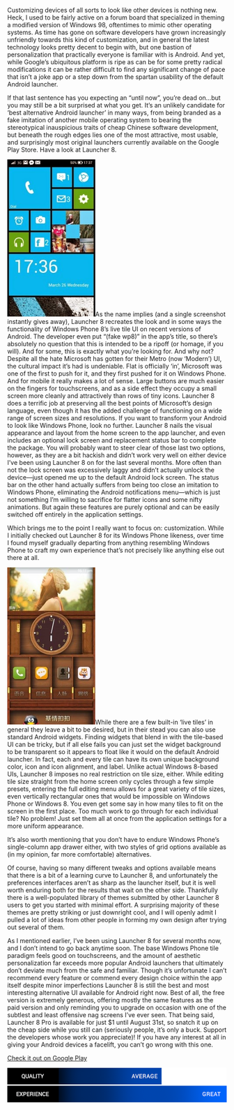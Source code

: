 <!--t Launcher 8 for Android – More Than Fake WP8 (Review) t-->
<!--tag 2014,archive,mobile,reviews,thinkboxly tag-->
<!--image /content/images/launcher-8-for-android-more-than-fake/launcher8-990x7201.jpg image-->
  
Customizing devices of all sorts to look like other devices is nothing new. Heck, I used to be fairly active on a forum board that specialized in theming a modified version of Windows 98, oftentimes to mimic other operating systems. As time has gone on software developers have grown increasingly unfriendly towards this kind of customization, and in general the latest technology looks pretty decent to begin with, but one bastion of personalization that practically everyone is familiar with is Android. And yet, while Google’s ubiquitous platform is ripe as can be for some pretty radical modifications it can be rather difficult to find any significant change of pace that isn’t a joke app or a step down from the spartan usability of the default Android launcher.  
  
If that last sentence has you expecting an “until now”, you’re dead on…but you may still be a bit surprised at what you get. It’s an unlikely candidate for ‘best alternative Android launcher’ in many ways, from being branded as a fake imitation of another mobile operating system to bearing the stereotypical inauspicious traits of cheap Chinese software development, but beneath the rough edges lies one of the most attractive, most usable, and surprisingly most original launchers currently available on the Google Play Store. Have a look at Launcher 8. 
  
[![](/content/images/launcher-8-for-android-more-than-fake/fakewp8-202x3601.jpg)](/content/images/launcher-8-for-android-more-than-fake/fakewp8-202x3601.jpg)As the name implies (and a single screenshot instantly gives away), Launcher 8 recreates the look and in some ways the functionality of Windows Phone 8’s live tile UI on recent versions of Android. The developer even put “(fake wp8)” in the app’s title, so there’s absolutely no question that this is intended to be a ripoff (or homage, if you will). And for some, this is exactly what you’re looking for. And why not? Despite all the hate Microsoft has gotten for their Metro (now ‘Modern’) UI, the cultural impact it’s had is undeniable. Flat is officially ‘in’, Microsoft was one of the first to push for it, and they first pushed for it on Windows Phone. And for mobile it really makes a lot of sense. Large buttons are much easier on the fingers for touchscreens, and as a side effect they occupy a small screen more cleanly and attractively than rows of tiny icons. Launcher 8 does a terrific job at preserving all the best points of Microsoft’s design language, even though it has the added challenge of functioning on a wide range of screen sizes and resolutions. If you want to transform your Android to look like Windows Phone, look no further. Launcher 8 nails the visual appearance and layout from the home screen to the app launcher, and even includes an optional lock screen and replacement status bar to complete the package. You will probably want to steer clear of those last two options, however, as they are a bit hackish and didn’t work very well on either device I’ve been using Launcher 8 on for the last several months. More often than not the lock screen was excessively laggy and didn’t actually unlock the device—just opened me up to the default Android lock screen. The status bar on the other hand actually suffers from being too close an imitation to Windows Phone, eliminating the Android notifications menu—which is just not something I’m willing to sacrifice for flatter icons and some nifty animations. But again these features are purely optional and can be easily switched off entirely in the application settings.  
  
Which brings me to the point I really want to focus on: customization. While I initially checked out Launcher 8 for its Windows Phone likeness, over time I found myself gradually departing from anything resembling Windows Phone to craft my own experience that’s not precisely like anything else out there at all.  
  
[![](/content/images/launcher-8-for-android-more-than-fake/customlauncher8-202x3601.jpg)](/content/images/launcher-8-for-android-more-than-fake/customlauncher8-202x3601.jpg)While there are a few built-in ‘live tiles’ in general they leave a bit to be desired, but in their stead you can also use standard Android widgets. Finding widgets that blend in with the tile-based UI can be tricky, but if all else fails you can just set the widget background to be transparent so it appears to float like it would on the default Android launcher. In fact, each and every tile can have its own unique background color, icon and icon alignment, and label. Unlike actual Windows 8-based UIs, Launcher 8 imposes no real restriction on tile size, either. While editing tile size straight from the home screen only cycles through a few simple presets, entering the full editing menu allows for a great variety of tile sizes, even vertically rectangular ones that would be impossible on Windows Phone or Windows 8. You even get some say in how many tiles to fit on the screen in the first place. Too much work to go through for each individual tile? No problem! Just set them all at once from the application settings for a more uniform appearance.  
  
It’s also worth mentioning that you don’t have to endure Windows Phone’s single-column app drawer either, with two styles of grid options available as (in my opinion, far more comfortable) alternatives.  
  
Of course, having so many different tweaks and options available means that there is a bit of a learning curve to Launcher 8, and unfortunately the preferences interfaces aren’t as sharp as the launcher itself, but it is well worth enduring both for the results that wait on the other side. Thankfully there is a well-populated library of themes submitted by other Launcher 8 users to get you started with minimal effort. A surprising majority of these themes are pretty striking or just downright cool, and I will openly admit I pulled a lot of ideas from other people in forming my own design after trying out several of them.  
  
As I mentioned earlier, I’ve been using Launcher 8 for several months now, and I don’t intend to go back anytime soon. The base Windows Phone tile paradigm feels good on touchscreens, and the amount of aesthetic personalization far exceeds more popular Android launchers that ultimately don’t deviate much from the safe and familiar. Though it’s unfortunate I can’t recommend every feature or commend every design choice within the app itself despite minor imperfections Launcher 8 is still the best and most interesting alternative UI available for Android right now. Best of all, the free version is extremely generous, offering mostly the same features as the paid version and only reminding you to upgrade on occasion with one of the subtlest and least offensive nag screens I’ve ever seen. That being said, Launcher 8 Pro is available for just $1 until August 31st, so snatch it up on the cheap side while you still can (seriously people, it’s only a buck. Support the developers whose work you appreciate)! If you have any interest at all in giving your Android devices a facelift, you can’t go wrong with this one.  
  
[Check it out on Google Play](https://play.google.com/store/apps/details?id=com.lx.launcher8)  
  
![](/content/images/launcher-8-for-android-more-than-fake/scorebar-q-average.png)  
![](/content/images/launcher-8-for-android-more-than-fake/scorebar-x-great.png)
